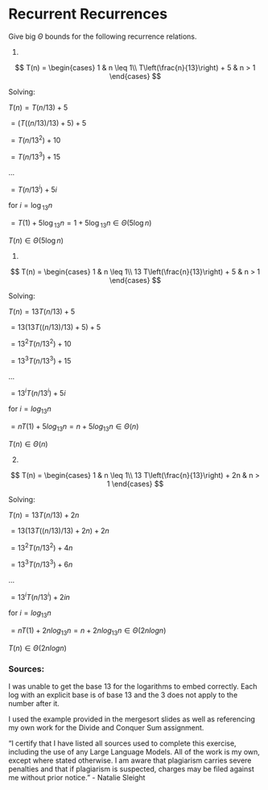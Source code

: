 # Recurrent Recurrences

Give big $\Theta$ bounds for the following recurrence relations.

1.
$$ T(n) =
    \begin{cases}
        1 & n \leq 1\\
        T\left(\frac{n}{13}\right) + 5 & n > 1
    \end{cases}
$$


Solving:

$T(n) = T(n/13) + 5$

 $= (T((n/13)/13) + 5) + 5$
    
 $= T(n/13^2 ) + 10$
    
 $= T(n/13^3 ) + 15$
    
 ...
 
 $= T(n/13^i) + 5i$

for $i = \log{_13} n$

 $= T(1) + 5\log{_13}{n} = 1 + 5\log{_13}{n} ∈ Θ(5\log{n})$

$T(n) ∈ Θ(5\log{n})$

1.
$$ T(n) =
    \begin{cases}
        1 & n \leq 1\\
        13 T\left(\frac{n}{13}\right) + 5 & n > 1
    \end{cases}
$$

Solving:

$T(n) = 13T(n/13) + 5$

 $= 13(13T((n/13)/13) + 5) + 5$
    
 $= 13^ 2T(n/13^2 ) + 10$
    
 $= 13^3 T(n/13^3 ) + 15$
    
 ...
 
 $= 13^i T(n/13^i) + 5i$

for $i = log_13 n$

 $= nT(1) + 5log_13 n = n + 5log_13 n ∈ Θ(n)$

$T(n) ∈ Θ(n)$

2.
$$ T(n) =
    \begin{cases}
        1 & n \leq 1\\
        13 T\left(\frac{n}{13}\right) + 2n & n > 1
    \end{cases}
$$

Solving:

$T(n) = 13T(n/13) + 2n$

 $= 13(13T((n/13)/13) + 2n) + 2n$
    
 $= 13^ 2T(n/13^2 ) + 4n$
    
 $= 13^3 T(n/13^3 ) + 6n$
    
 ...
 
 $= 13^i T(n/13^i) + 2in$

for $i = log_13 n$

 $= nT(1) + 2nlog_13 n = n + 2nlog_13 n ∈ Θ(2nlog n)$

$T(n) ∈ Θ(2nlog n)$


### Sources:

I was unable to get the base 13 for the logarithms to embed correctly. Each log with an explicit base is of base 13 and the 3 does not apply to the number after it.

I used the example provided in the mergesort slides as well as referencing my own work for the Divide and Conquer Sum assignment.

“I certify that I have listed all sources used to complete this exercise, including the use of any Large Language Models. All of the work is my own, except where stated otherwise. I am aware that plagiarism carries severe penalties and that if plagiarism is suspected, charges may be filed against me without prior notice.” - Natalie Sleight
